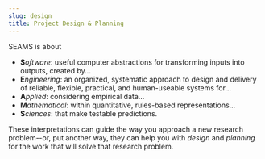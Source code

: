 ```yaml
---
slug: design
title: Project Design & Planning
---
```

SEAMS is about

 - **S***oftware*: useful computer abstractions for transforming inputs into outputs, created by...
 - **E***ngineering*: an organized, systematic approach to design and delivery of reliable, flexible, practical, and human-useable systems for...
 - **A***pplied*: considering empirical data...
 - **M***athematical*: within quantitative, rules-based representations...
 - **S***ciences*: that make testable predictions.

These interpretations can guide the way you approach a new research problem--or, put another way, they can help you with *design* and *planning* for the work that will solve that research problem.

<!--
We select participants already know some basics relative to these topics.  You should already know how to "code" -- *e.g.* how to declare variables and functions, read and write files, and generally arrange that syntax in a way that does useful things -- which are the bricks and mortar of Software Engineering (or wires and resistors, whatever your preferred analogy assembles into products).  Similarly, you should already know a bit about research -- *i.e.*, gathering data, formulating and testing hypotheses 

* * *



## Research

For this workshop, how do we define research?

## The Lab Notebook

Scientists do not leave critical details to fallible memory: we record our observations, and our method to obtain them, in detail.  The reasons to do so might seem obvious, but are worth actively contemplating.  Science is not the pursuit of *my* truth or *your* truth or a *Western* truth or an *African* truth.  We are imperfect creatures in this pursuit, but our standard is *general, objective truth*, not subjective or socially constructed.  The simplest is that our work relies on trust, trust is built by openness, and openness means have an accessible record.

The goal of scientific practice is to expand the usefully understood.  If some phenomena was not previously understood, then it is unlikely to be extremely obvious.

 - *Accountability*:  
 - *Explanations*

## Experimental Apparatus

## References

[*Your Research Project: Designing and Planning Your Work* by Nicholas Walliman](https://www.nyu.edu/classes/bkg/methods/010072.pdf)

Some references on software testing:

 - [An introduction to software testing](http://agile.csc.ncsu.edu/SEMaterials/BlackBox.pdf)
 - [A general guide to testing in Python](http://docs.python-guide.org/en/latest/writing/tests/)
 - [A guide to `unittest` (PyUnit)](http://www.drdobbs.com/testing/unit-testing-with-python/240165163)
 - [...and another](http://pythontesting.net/framework/unittest/unittest-introduction/)
 - Some tricks with PyCharm:
   * [running and debugging](https://www.jetbrains.com/pycharm/help/running-and-debugging.html)
   * [python debugger](https://www.jetbrains.com/pycharm/help/python-debugger.html)
   * [pycharm debug console](https://www.jetbrains.com/pycharm/help/using-debug-console.html)
   * [stepping through program](https://www.jetbrains.com/pycharm/help/stepping-through-the-program.html)
 - [Some tricks with Rstudio](https://support.rstudio.com/hc/en-us/articles/205612627-Debugging-with-RStudio)
 - [using R package testthat](http://journal.r-project.org/archive/2011-1/RJournal_2011-1_Wickham.pdf)
 - [thoughts on input validation](http://www.ibm.com/developerworks/library/l-sp2/)
 - [Tests for randomness](http://citeseerx.ist.psu.edu/viewdoc/download?doi=10.1.1.156.7149&rep=rep1&type=pdf)
 - [Thinking a bit about what testing means.](http://www.nytimes.com/interactive/2015/07/03/upshot/a-quick-puzzle-to-test-your-problem-solving.html)

-->